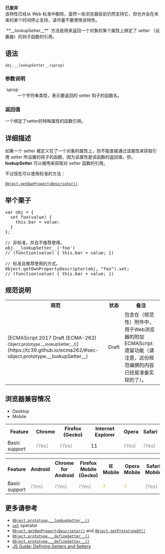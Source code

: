 <div>

<div class="overheadIndicator deprecated deprecatedHeader">

**<span title="This is an obsolete API and is no longer guaranteed to work."></span>已废弃**  
该特性已经从 Web 标准中删除，虽然一些浏览器目前仍然支持它，但也许会在未来的某个时间停止支持，请尽量不要使用该特性。

</div>

</div>

<div>`**__lookupSetter__**` 方法是用来返回一个对象的某个属性上绑定了 setter （设置器）的钩子函数的引用。</div>

## 语法

    obj.__lookupSetter__(sprop)

### 参数说明

<dl>

<dt>`sprop`</dt>

<dd>一个字符串类型，表示要返回的 setter 钩子的函数名。</dd>

</dl>

### 返回值

一个绑定了setter的特殊属性的函数引用。

## 详细描述

如果一个 setter 被定义在了一个对象的属性上，则不能直接通过该属性来获取引用 setter 所设置的钩子的函数，因为该属性是该函数的返回值，但，__lookupSetter__ 可以被用来获取对 setter 函数的引用。

不过现在可以使用标准的方法：

[`Object.getOwnPropertyDescriptor()`](/zh-CN/docs/Web/JavaScript/Reference/Global_Objects/Object/getOwnPropertyDescriptor "Object.getOwnPropertyDescriptor() 返回指定对象上一个自有属性对应的属性描述符。（自有属性指的是直接赋予该对象的属性，不需要从原型链上进行查找的属性）").

## 举个栗子

<pre class="brush: js">var obj = {
  set foo(value) {
    this.bar = value;
  }
};

// 非标准，并且不推荐使用。
obj.__lookupSetter__('foo')
// (function(value) { this.bar = value; })

// 标准且推荐使用的方式。
Object.getOwnPropertyDescriptor(obj, "foo").set;
// (function(value) { this.bar = value; })
</pre>

## 规范说明

<table class="spectable standard-table">

<tbody>

<tr>

<th scope="col">规范</th>

<th scope="col">状态</th>

<th scope="col">备注</th>

</tr>

<tr>

<td>[ECMAScript 2017 Draft (ECMA-262)  
<small lang="zh-CN">Object.prototype.__lookupSetter__()</small>](https://tc39.github.io/ecma262/#sec-object.prototype.__lookupSetter__)</td>

<td><span class="spec-Draft">Draft</span></td>

<td>包含在（规范性）附件中，用于Web浏览器的附加ECMAScript遗留功能（请注意，这份规范编撰的内容已经是准备实现的了）。</td>

</tr>

</tbody>

</table>

## 浏览器兼容情况

<div>

<div class="htab"><a name="AutoCompatibilityTable" id="AutoCompatibilityTable"></a>

*   <a>Desktop</a>
*   <a>Mobile</a>

</div>

</div>

<div id="compat-desktop">

<table class="compat-table">

<tbody>

<tr>

<th>Feature</th>

<th>Chrome</th>

<th>Firefox (Gecko)</th>

<th>Internet Explorer</th>

<th>Opera</th>

<th>Safari</th>

</tr>

<tr>

<td>Basic support</td>

<td><span title="Please update this with the earliest version of support." style="color: #888;">(Yes)</span></td>

<td><span title="Please update this with the earliest version of support." style="color: #888;">(Yes)</span></td>

<td>11</td>

<td><span title="Please update this with the earliest version of support." style="color: #888;">(Yes)</span></td>

<td><span title="Please update this with the earliest version of support." style="color: #888;">(Yes)</span></td>

</tr>

</tbody>

</table>

</div>

<div id="compat-mobile">

<table class="compat-table">

<tbody>

<tr>

<th>Feature</th>

<th>Android</th>

<th>Chrome for Android</th>

<th>Firefox Mobile (Gecko)</th>

<th>IE Mobile</th>

<th>Opera Mobile</th>

<th>Safari Mobile</th>

</tr>

<tr>

<td>Basic support</td>

<td><span title="Please update this with the earliest version of support." style="color: #888;">(Yes)</span></td>

<td><span title="Please update this with the earliest version of support." style="color: #888;">(Yes)</span></td>

<td><span title="Please update this with the earliest version of support." style="color: #888;">(Yes)</span></td>

<td><span title="Compatibility unknown; please update this." style="color: rgb(255, 153, 0);">?</span></td>

<td><span title="Compatibility unknown; please update this." style="color: rgb(255, 153, 0);">?</span></td>

<td><span title="Please update this with the earliest version of support." style="color: #888;">(Yes)</span></td>

</tr>

</tbody>

</table>

</div>

## 更多请参考

*   [`Object.prototype.__lookupGetter__()`](/zh-CN/docs/Web/JavaScript/Reference/Global_Objects/Object/__lookupGetter__ "__lookupGetter__ 方法会返回当前对象上指定属性的属性读取访问器函数（getter）。")
*   [`set`](/zh-CN/docs/Web/JavaScript/Reference/Functions/set "set 语法可以将一个函数绑定在当前对象的指定属性上，当那个属性被赋值时，你所绑定的函数就会被调用。") operator
*   [`Object.getOwnPropertyDescriptor()`](/zh-CN/docs/Web/JavaScript/Reference/Global_Objects/Object/getOwnPropertyDescriptor "Object.getOwnPropertyDescriptor() 返回指定对象上一个自有属性对应的属性描述符。（自有属性指的是直接赋予该对象的属性，不需要从原型链上进行查找的属性）") and [`Object.getPrototypeOf()`](/zh-CN/docs/Web/JavaScript/Reference/Global_Objects/Object/getPrototypeOf "Object.getPrototypeOf() 方法返回指定对象的原型（也就是该对象内部属性[[Prototype]]的值）。")
*   [`Object.prototype.__defineGetter__()`](/zh-CN/docs/Web/JavaScript/Reference/Global_Objects/Object/__defineGetter__ "__defineGetter__ 方法可以将一个函数绑定在当前对象的指定属性上，当那个属性的值被读取时，你所绑定的函数就会被调用。")
*   [`Object.prototype.__defineSetter__()`](/zh-CN/docs/Web/JavaScript/Reference/Global_Objects/Object/__defineSetter__ "__defineSetter__ 方法可以将一个函数绑定在当前对象的指定属性上，当那个属性被赋值时，你所绑定的函数就会被调用。")
*   [JS Guide: Defining Getters and Setters](/en-US/docs/Web/JavaScript/Guide/Working_with_Objects#Defining_getters_and_setters)